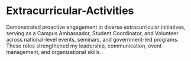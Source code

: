 # Extracurricular-Activities
Demonstrated proactive engagement in diverse extracurricular initiatives, serving as a Campus Ambassador, Student Coordinator, and Volunteer across national-level events, seminars, and government-led programs. These roles strengthened my leadership, communication, event management, and organizational skills.
